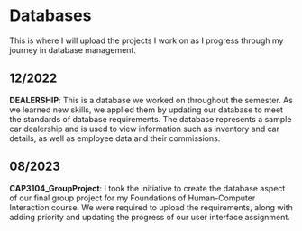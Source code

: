 # Databases
This is where I will upload the projects I work on as I progress through my journey in database management.

12/2022
-
**DEALERSHIP**: This is a database we worked on throughout the semester. As we learned new skills, we applied them by updating our database to meet the standards of database requirements. The database represents a sample car dealership and is used to view information such as inventory and car details, as well as employee data and their commissions.

08/2023
-
**CAP3104_GroupProject**: I took the initiative to create the database aspect of our final group project for my Foundations of Human-Computer Interaction course. We were required to upload the requirements, along with adding priority and updating the progress of our user interface assignment.
